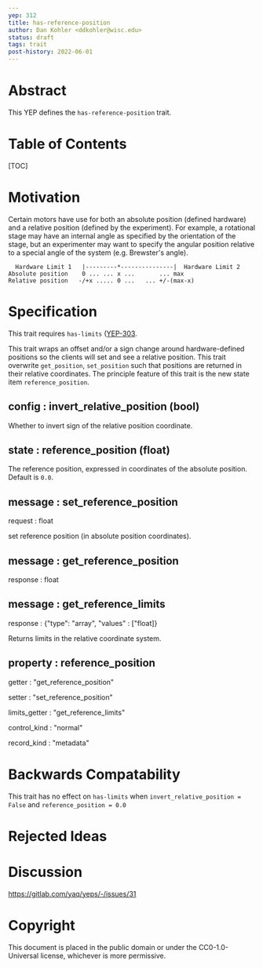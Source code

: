 ```yaml
---
yep: 312
title: has-reference-position
author: Dan Kohler <ddkohler@wisc.edu>
status: draft
tags: trait
post-history: 2022-06-01
---
```


# Abstract

This YEP defines the `has-reference-position` trait.

# Table of Contents

[TOC]

# Motivation

Certain motors have use for both an absolute position (defined hardware) and a relative position (defined by the experiment).
For example, a rotational stage may have an internal angle as specified by the orientation of the stage, but an experimenter may want to specify the angular position relative to a special angle of the system (e.g. Brewster's angle).

```
  Hardware Limit 1   |---------*---------------|  Hardware Limit 2
Absolute position    0 ... ... x ...       ... max
Relative position   -/+x ..... 0 ...   ... +/-(max-x)
```

# Specification

This trait requires `has-limits` (<a href="../303">YEP-303</a>.

This trait wraps an offset and/or a sign change around hardware-defined positions so the clients will set and see a relative position.
This trait overwrite `get_position`, `set_position` such that positions are returned in their relative coordinates.
The principle feature of this trait is the new state item `reference_position`.

## config : invert_relative_position (bool)

Whether to invert sign of the relative position coordinate.

## state : reference_position (float)

The reference position, expressed in coordinates of the absolute position.
Default is `0.0`.

## message : set_reference_position

request : float

set reference position (in absolute position coordinates).

## message : get_reference_position

response : float

## message : get_reference_limits

response : {"type": "array", "values" : ["float]}

Returns limits in the relative coordinate system.

## property : reference_position

getter : "get_reference_position"

setter : "set_reference_position"

limits_getter : "get_reference_limits"

control_kind : "normal"

record_kind : "metadata"

# Backwards Compatability

This trait has no effect on `has-limits` when `invert_relative_position = False` and `reference_position = 0.0`

# Rejected Ideas

# Discussion

https://gitlab.com/yaq/yeps/-/issues/31

# Copyright

This document is placed in the public domain or under the CC0-1.0-Universal license, whichever is more permissive.


